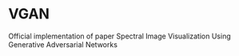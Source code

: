 # VGAN
Official implementation of paper Spectral Image Visualization Using Generative Adversarial Networks
